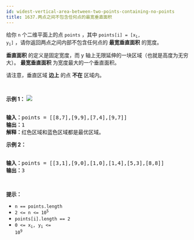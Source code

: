 ```yaml
---
id: widest-vertical-area-between-two-points-containing-no-points
title: 1637.两点之间不包含任何点的最宽垂直面积
---
```

给你 <code>n</code> 个二维平面上的点 <code>points</code> ，其中 <code>points[i] = [x<sub>i</sub>, y<sub>i</sub>]</code> ，请你返回两点之间内部不包含任何点的 **最宽垂直面积** 的宽度。

**垂直面积** 的定义是固定宽度，而 y 轴上无限延伸的一块区域（也就是高度为无穷大）。 **最宽垂直面积** 为宽度最大的一个垂直面积。

请注意，垂直区域 **边上** 的点 **不在** 区域内。

 

**示例 1：**
![](https://assets.leetcode-cn.com/aliyun-lc-upload/uploads/2020/10/31/points3.png)​

<pre><br/><b>输入：</b>points = [[8,7],[9,9],[7,4],[9,7]]<br/><b>输出：</b>1<br/><b>解释：</b>红色区域和蓝色区域都是最优区域。<br/></pre>

**示例 2：**


<pre><br/><b>输入：</b>points = [[3,1],[9,0],[1,0],[1,4],[5,3],[8,8]]<br/><b>输出：</b>3<br/></pre>

 

**提示：**


- <code>n == points.length</code>
- <code>2 &lt;= n &lt;= 10<sup>5</sup></code>
- <code>points[i].length == 2</code>
- <code>0 &lt;= x<sub>i</sub>, y<sub>i</sub> &lt;= 10<sup>9</sup></code>
